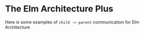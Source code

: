 # The Elm Architecture Plus

Here is some examples of `child -> parent` communication for Elm Architecture
